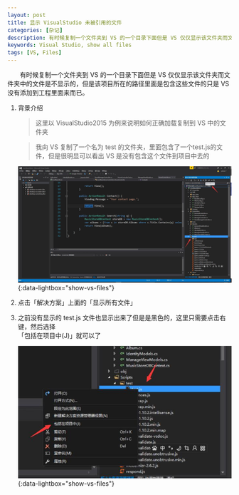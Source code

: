 ```yaml
---
layout: post
title: 显示 VisualStudio 未被引用的文件
categories: [杂记]
description: 有时候复制一个文件夹到 VS 的一个目录下面但是 VS 仅仅显示该文件夹而文件夹中的文件是不显示的
keywords: Visual Studio, show all files
tags: [VS, Files]
---
```

　　有时候复制一个文件夹到 VS 的一个目录下面但是 VS 仅仅显示该文件夹而文件夹中的文件是不显示的，但是该项目所在的路径里面是包含这些文件的只是 VS 没有添加到工程里面来而已。

1. 背景介绍

    > 这里以 VisualStudio2015 为例来说明如何正确加载复制到 VS 中的文件夹

    > 我向 VS 复制了一个名为 test 的文件夹，里面包含了一个test.js的文件，但是很明显可以看出 VS 是没有包含这个文件到项目中去的

    [![vs-copy-folder][img1]][img1]{:data-lightbox="show-vs-files"}


2. 点击「解决方案」上面的「显示所有文件」

3. 之前没有显示的 test.js 文件也显示出来了但是是黑色的，这里只需要点击右键，然后选择<br/>「包括在项目中(J)」就可以了

	[![vs-include-files][img2]][img2]{:data-lightbox="show-vs-files"}


[img1]: /images/post/windows/vs-copy-folder.jpg
[img2]: /images/post/windows/vs-include-files.jpg
